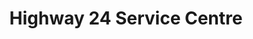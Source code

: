 ---
title: "Highway 24 Service Centre"
url: /scotland/highway-24-service-centre/
shop: car repair
---